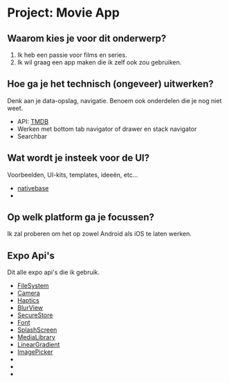 # Project: Movie App

## Waarom kies je voor dit onderwerp?

1. Ik heb een passie voor films en series.
2. Ik wil graag een app maken die ik zelf ook zou gebruiken.

## Hoe ga je het technisch (ongeveer) uitwerken?

Denk aan je data-opslag, navigatie. Benoem ook onderdelen die je nog niet weet.

- API: [TMDB](https://www.themoviedb.org/documentation/api)
- Werken met bottom tab navigator of drawer en stack navigator
- Searchbar

## Wat wordt je insteek voor de UI?

Voorbeelden, UI-kits, templates, ideeën, etc...

- [nativebase](https://nativebase.io/)
-

## Op welk platform ga je focussen?

Ik zal proberen om het op zowel Android als iOS te laten werken.

## Expo Api's

Dit alle expo api's die ik gebruik.

- [FileSystem](https://docs.expo.dev/versions/latest/sdk/filesystem/)
- [Camera](https://docs.expo.dev/versions/latest/sdk/camera/)
- [Haptics](https://docs.expo.dev/versions/latest/sdk/haptics/)
- [BlurView](https://docs.expo.dev/versions/latest/sdk/blur-view/)
- [SecureStore](https://docs.expo.dev/versions/latest/sdk/securestore/)
- [Font](https://docs.expo.dev/versions/latest/sdk/font/)
- [SplashScreen](https://docs.expo.dev/versions/latest/sdk/splash-screen/)
- [MediaLibrary](https://docs.expo.dev/versions/latest/sdk/media-library/)
- [LinearGradient](https://docs.expo.dev/versions/latest/sdk/linear-gradient/)
- [ImagePicker](https://docs.expo.dev/versions/latest/sdk/imagepicker/)
- []()
- []()
- []()